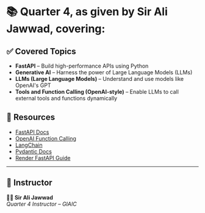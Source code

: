 # 📚 Quarter 4, as given by Sir Ali Jawwad, covering:

## ✅ Covered Topics

- **FastAPI** – Build high-performance APIs using Python
- **Generative AI** – Harness the power of Large Language Models (LLMs)
- **LLMs (Large Language Models)** – Understand and use models like OpenAI's GPT
- **Tools and Function Calling (OpenAI-style)** – Enable LLMs to call external tools and functions dynamically

## 📖 Resources

- [FastAPI Docs](https://fastapi.tiangolo.com/)
- [OpenAI Function Calling](https://platform.openai.com/docs/guides/function-calling)
- [LangChain](https://docs.langchain.com/)
- [Pydantic Docs](https://docs.pydantic.dev/)
- [Render FastAPI Guide](https://render.com/docs/deploy-fastapi)

---

## 🙌 Instructor

**👨‍🏫 Sir Ali Jawwad**  
*Quarter 4 Instructor – GIAIC*
